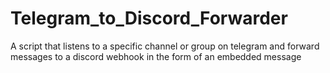 # Telegram_to_Discord_Forwarder
A script that listens to a specific channel or group on telegram and forward messages to a discord webhook in the form of an embedded message
